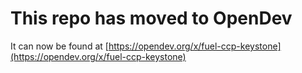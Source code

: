 # This repo has moved to OpenDev

It can now be found at [https://opendev.org/x/fuel-ccp-keystone](https://opendev.org/x/fuel-ccp-keystone)

